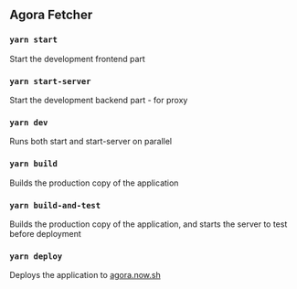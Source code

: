 ## Agora Fetcher
### `yarn start`
Start the development frontend part

### `yarn start-server`
Start the development backend part - for proxy

### `yarn dev`
Runs both start and start-server on parallel

### `yarn build`
Builds the production copy of the application

### `yarn build-and-test`
Builds the production copy of the application, and starts the server to test before deployment

### `yarn deploy`
Deploys the application to [agora.now.sh](https://agora.now.sh)